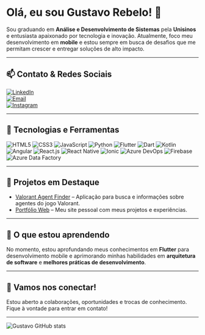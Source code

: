 # Olá, eu sou Gustavo Rebelo! 👋

Sou graduando em **Análise e Desenvolvimento de Sistemas** pela **Unisinos** e entusiasta apaixonado por tecnologia e inovação. Atualmente, foco meu desenvolvimento em **mobile** e estou sempre em busca de desafios que me permitam crescer e entregar soluções de alto impacto.

---

## 📫 Contato & Redes Sociais

[![LinkedIn](https://img.shields.io/badge/LinkedIn-0077B5?style=for-the-badge&logo=linkedin&logoColor=white)](https://www.linkedin.com/in/gustavo-mendes-rebelo-479108179/)  
[![Email](https://img.shields.io/badge/Email-D14836?style=for-the-badge&logo=gmail&logoColor=white)](mailto:seu_email@gmail.com)  
[![Instagram](https://img.shields.io/badge/Instagram-E4405F?style=for-the-badge&logo=instagram&logoColor=white)](https://www.instagram.com/gustavorebelo_?igsh=b29rM2lrZjhjMGtm&utm_source=qr)

---

## 🚀 Tecnologias e Ferramentas

<div>
  <img src="https://img.shields.io/badge/HTML5-E34F26?style=for-the-badge&logo=html5&logoColor=white" alt="HTML5" />
  <img src="https://img.shields.io/badge/CSS3-1572B6?style=for-the-badge&logo=css3&logoColor=white" alt="CSS3" />
  <img src="https://img.shields.io/badge/JavaScript-F7DF1E?style=for-the-badge&logo=javascript&logoColor=black" alt="JavaScript" />
  <img src="https://img.shields.io/badge/Python-3776AB?style=for-the-badge&logo=python&logoColor=white" alt="Python" />
  <img src="https://img.shields.io/badge/Flutter-02569B?style=for-the-badge&logo=flutter&logoColor=white" alt="Flutter" />
  <img src="https://img.shields.io/badge/Dart-00BFFF?style=for-the-badge&logo=dart&logoColor=white" alt="Dart" />
  <img src="https://img.shields.io/badge/Kotlin-0095D5?style=for-the-badge&logo=kotlin&logoColor=white" alt="Kotlin" />
  <img src="https://img.shields.io/badge/Angular-DD0031?style=for-the-badge&logo=angular&logoColor=white" alt="Angular" />
  <img src="https://img.shields.io/badge/React.js-20232A?style=for-the-badge&logo=react&logoColor=61DAFB" alt="React.js" />
  <img src="https://img.shields.io/badge/React_Native-20232A?style=for-the-badge&logo=react&logoColor=61DAFB" alt="React Native" />
  <img src="https://img.shields.io/badge/Ionic-3880FF?style=for-the-badge&logo=ionic&logoColor=white" alt="Ionic" />
  <img src="https://img.shields.io/badge/Azure_DevOps-0078D7?style=for-the-badge&logo=azuredevops&logoColor=white" alt="Azure DevOps" />
  <img src="https://img.shields.io/badge/Firebase-FFCA28?style=for-the-badge&logo=firebase&logoColor=black" alt="Firebase" />
  <img src="https://img.shields.io/badge/Azure_Data_Factory-0078D7?style=for-the-badge&logo=azure&logoColor=white" alt="Azure Data Factory" />
</div>

---

## 📂 Projetos em Destaque

- [Valorant Agent Finder](https://github.com/gustavo-rebelo/Valorant) – Aplicação para busca e informações sobre agentes do jogo Valorant.  
- [Portfólio Web](https://github.com/gustavo-rebelo/Portifolio-Gustavo) – Meu site pessoal com meus projetos e experiências.

---

## 🎯 O que estou aprendendo

No momento, estou aprofundando meus conhecimentos em **Flutter** para desenvolvimento mobile e aprimorando minhas habilidades em **arquitetura de software** e **melhores práticas de desenvolvimento**.

---

## 🤝 Vamos nos conectar!

Estou aberto a colaborações, oportunidades e trocas de conhecimento. Fique à vontade para entrar em contato!

---

![Gustavo GitHub stats](https://github-readme-stats.vercel.app/api?username=gustavo-rebelo&show_icons=true&theme=dracula)
